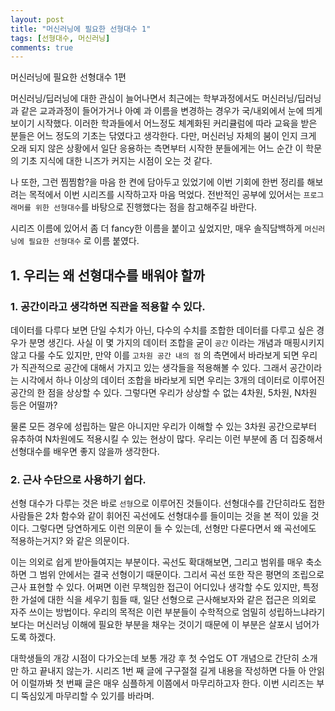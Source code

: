 ```yaml
---
layout: post
title: "머신러닝에 필요한 선형대수 1"
tags: [선형대수, 머신러닝]
comments: true
---
```


머신러닝에 필요한 선형대수 1편

머신러닝/딥러닝에 대한 관심이 늘어나면서 최근에는 학부과정에서도 머신러닝/딥러닝과 같은 교과과정이 들어가거나 아예 과 이름을 변경하는 경우가 국/내외에서 눈에 띄게 보이기 시작했다. 이러한 학과들에서 어느정도 체계화된 커리큘럼에 따라 교육을 받은 분들은 어느 정도의 기초는 닦였다고 생각한다. 다만, 머신러닝 자체의 붐이 인지 크게 오래 되지 않은 상황에서 일단 응용하는 측면부터 시작한 분들에게는 어느 순간 이 학문의 기초 지식에 대한 니즈가 커지는 시점이 오는 것 같다. 

나 또한, 그런 찜찜함?을 마음 한 켠에 담아두고 있었기에 이번 기회에 한번 정리를 해보려는 목적에서 이번 시리즈를 시작하고자 마음 먹었다. 전반적인 공부에 있어서는 `프로그래머를 위한 선형대수`를 바탕으로 진행했다는 점을 참고해주길 바란다. 

시리즈 이름에 있어서 좀 더 fancy한 이름을 붙이고 싶었지만, 매우 솔직담백하게 `머신러닝에 필요한 선형대수` 로 이름 붙였다.

## 1. 우리는 왜 선형대수를 배워야 할까

### 1. 공간이라고 생각하면 직관을 적용할 수 있다.

데이터를 다루다 보면 단일 수치가 아닌, 다수의 수치를 조합한 데이터를 다루고 싶은 경우가 분명 생긴다. 사실 이 몇 가지의 데이터 조합을 굳이 `공간` 이라는 개념과 매핑시키지 않고 다룰 수도 있지만, 만약 이를 `고차원 공간 내의 점` 의 측면에서 바라보게 되면 우리가 직관적으로 공간에 대해서 가지고 있는 생각들을 적용해볼 수 있다. 그래서 공간이라는 시각에서 하나 이상의 데이터 조합을 바라보게 되면 우리는 3개의 데이터로 이루어진 공간의 한 점을 상상할 수 있다. 그렇다면 우리가 상상할 수 없는 4차원, 5차원, N차원 등은 어떨까? 

물론 모든 경우에 성립하는 말은 아니지만 우리가 이해할 수 있는 3차원 공간으로부터 유추하여 N차원에도 적용시킬 수 있는 현상이 많다. 우리는 이런 부분에 좀 더 집중해서 선형대수를 배우면 좋지 않을까 생각한다.

### 2. 근사 수단으로 사용하기 쉽다.

선형 대수가 다루는 것은 바로 `선형`으로 이루어진 것들이다. 선형대수를 간단히라도 접한 사람들은 2차 함수와 같이 휘어진 곡선에도 선형대수를 들이미는 것을 본 적이 있을 것이다. 그렇다면 당연하게도 이런 의문이 들 수 있는데, 선형만 다룬다면서 왜 곡선에도 적용하는거지? 와 같은 의문이다. 

이는 의외로 쉽게 받아들여지는 부분이다. 곡선도 확대해보면, 그리고 범위를 매우 축소하면 그 범위 안에서는 결국 선형이기 때문이다. 그리서 곡선 또한 작은 평면의 조립으로 근사 표현할 수 있다. 어쩌면 이런 무책임한 접근이 어디있나 생각할 수도 있지만, 특정한 가설에 대한 식을 세우기 힘들 때, 일단 선형으로 근사해보자와 같은 접근은 의외로 자주 쓰이는 방법이다. 우리의 목적은 이런 부분들이 수학적으로 엄밀히 성립하느냐라기보다는 머신러닝 이해에 필요한 부분을 채우는 것이기 때문에 이 부분은 살포시 넘어가도록 하겠다.

대학생들의 개강 시점이 다가오는데 보통 개강 후 첫 수업도 OT 개념으로 간단히 소개만 하고 끝내지 않는가. 시리즈 1번 째 글에 구구절절 길게 내용을 작성하면 다들 아 안읽어 이럴까봐 첫 번째 글은 매우 심플하게 이쯤에서 마무리하고자 한다. 이번 시리즈는 부디 뚝심있게 마무리할 수 있기를 바라며.